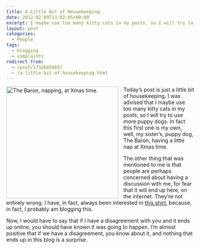 ```yaml
---
title: A Little Bit of Housekeeping
date: 2012-02-09T13:02:05+00:00
excerpt: I maybe use too many kitty cats in my posts, so I will try to use more puppy dogs.
layout: post
categories:
  - People
tags:
  - blogging
  - complaints
redirect_from:
  - /post/17326834657
  - /a-little-bit-of-housekeeping.html
---
```

[<img style="margin-right: 1em;" src="http://dl.dropbox.com/u/8133385/images/the-baron.jpg" alt="The Baron, napping, at Xmas time." width="300" align="left" />](http://yfrog.com/gy43704649j)Today’s post is just a little bit of housekeeping. I was advised that I maybe use too many kitty cats in my posts, so I will try to use more puppy dogs. In fact this first one is my own, well, my sister’s, puppy dog, The Baron, having a little nap at Xmas time.

The other thing that was mentioned to me is that people are perhaps concerned about having a discussion with me, for fear that it will end up here, on the internet. They’re not entirely wrong. I have, in fact, always been interested in [this shirt](http://store.northshoreshirts.com/imbltht.html "I'm blogging this"), because, in fact, I probably am blogging this.

Now, I would have to say that if I have a disagreement with you and it ends up online, you should have known it was going to happen. I’m almost positive that if we have a disagreement, you know about it, and nothing that ends up in this blog is a surprise.